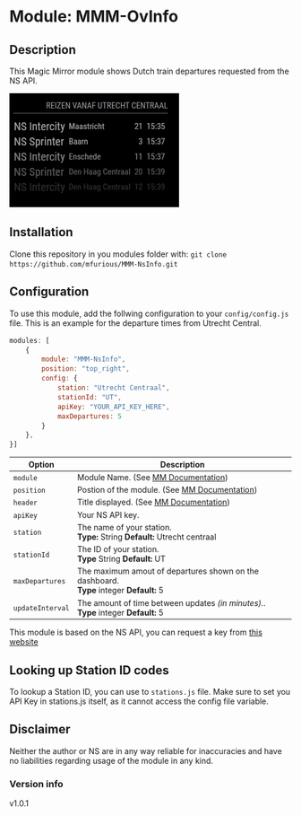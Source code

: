 # Module: MMM-OvInfo

## Description
This Magic Mirror module shows Dutch train departures requested from the NS API.

<img src=".github/images/preview_MMM-NsInfo_module.PNG">

## Installation
Clone this repository in you modules folder with:
`git clone https://github.com/mfurious/MMM-NsInfo.git`

## Configuration
To use this module, add the follwing configuration to your `config/config.js` file. This is an example for the departure times from Utrecht Central.

```javascript
modules: [
    {
        module: "MMM-NsInfo",
        position: "top_right",
        config: {
            station: "Utrecht Centraal",
            stationId: "UT",
            apiKey: "YOUR_API_KEY_HERE",
            maxDepartures: 5
        }
    },
}]
```

| Option | Description
|----------|-------------
|`module`   | Module Name. (See [MM Documentation](https://docs.magicmirror.builders/modules/configuration.html))
|`position` | Postion of the module. (See [MM Documentation](https://docs.magicmirror.builders/modules/configuration.html))
|`header`   | Title displayed. (See [MM Documentation](https://docs.magicmirror.builders/modules/configuration.html))
|`apiKey`    | Your NS API key.
|`station`   | The name of your station.<br><b>Type:</b> String <b>Default:</b> Utrecht centraal
|`stationId` | The ID of your station.<br> <b>Type</b> String <b>Default:</b> UT
|`maxDepartures`   | The maximum amout of departures shown on the dashboard.<br><b>Type</b> integer <b>Default:</b> 5
|`updateInterval`   | The amount of time between updates <i>(in minutes).</i>.<br><b>Type</b> integer <b>Default:</b> 5

This module is based on the NS API, you can request a key from [this website](https://apiportal.ns.nl/)

## Looking up Station ID codes
To lookup a Station ID, you can use to `stations.js` file. Make sure to set you API Key in stations.js itself, as it cannot access the config file variable.

## Disclaimer
Neither the author or NS are in any way reliable for inaccuracies and have no liabilities regarding usage of the module in any kind.

### Version info
v1.0.1
